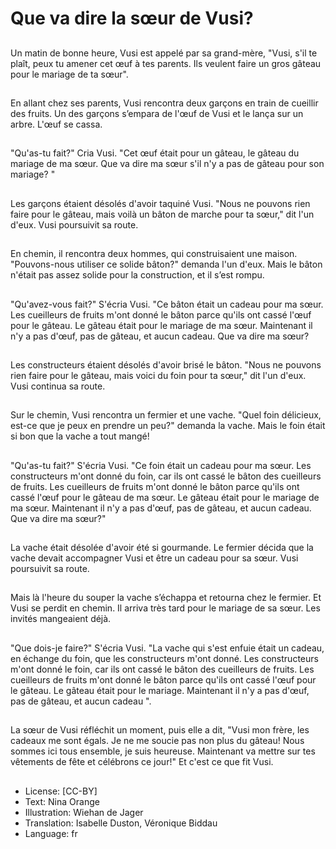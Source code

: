 # Que va dire la sœur de Vusi?

##
Un matin de bonne heure, Vusi est
appelé par sa grand-mère, "Vusi, s'il
te plaît, peux tu amener cet œuf à
tes parents. Ils veulent faire un gros
gâteau pour le mariage de ta
sœur".

##
En allant chez ses parents, Vusi
rencontra deux garçons en train de
cueillir des fruits. Un des garçons
s’empara de l'œuf de Vusi et le
lança sur un arbre. L'œuf se cassa.

##
"Qu'as-tu fait?" Cria Vusi. "Cet œuf
était pour un gâteau, le gâteau du
mariage de ma sœur. Que va dire
ma sœur s'il n'y a pas de gâteau
pour son mariage? "

##
Les garçons étaient désolés d'avoir
taquiné Vusi.
"Nous ne pouvons rien faire pour le
gâteau, mais voilà un bâton de
marche pour ta sœur," dit l'un
d'eux. Vusi poursuivit sa route.

##
En chemin, il rencontra deux
hommes, qui construisaient une
maison. "Pouvons-nous utiliser ce
solide bâton?" demanda l'un d'eux.
Mais le bâton n'était pas assez
solide pour la construction, et il
s’est rompu.

##
"Qu'avez-vous fait?" S'écria Vusi.
"Ce bâton était un cadeau pour ma
sœur. Les cueilleurs de fruits m'ont
donné le bâton parce qu'ils ont
cassé l'œuf pour le gâteau. Le
gâteau était pour le mariage de ma
sœur.
Maintenant il n'y a pas d'œuf, pas
de gâteau, et aucun cadeau.
Que va dire ma sœur?

##
Les constructeurs étaient désolés
d'avoir brisé le bâton.
"Nous ne pouvons rien faire pour le
gâteau, mais voici du foin pour ta
sœur," dit l'un d'eux.
Vusi continua sa route.

##
Sur le chemin, Vusi rencontra un
fermier et une vache. "Quel foin
délicieux, est-ce que je peux en
prendre un peu?" demanda la
vache.
Mais le foin était si bon que la
vache a tout mangé!

##
"Qu'as-tu fait?" S'écria Vusi.
"Ce foin était un cadeau pour ma
sœur. Les constructeurs m'ont
donné du foin, car ils ont cassé le
bâton des cueilleurs de fruits. Les
cueilleurs de fruits m'ont donné le
bâton parce qu'ils ont cassé l'œuf
pour le gâteau de ma sœur. Le
gâteau était pour le mariage de ma
sœur. Maintenant il n'y a pas d'œuf,
pas de gâteau, et aucun cadeau.
Que va dire ma sœur?"

##
La vache était désolée d'avoir été si
gourmande. Le fermier décida que
la vache devait accompagner Vusi
et être un cadeau pour sa sœur.
Vusi poursuivit sa route.

##
Mais là l'heure du souper la vache
s’échappa et retourna chez le
fermier. Et Vusi se perdit en chemin.
Il arriva très tard pour le mariage de
sa sœur. Les invités mangeaient
déjà.

##
"Que dois-je faire?" S'écria Vusi.
"La vache qui s'est enfuie était un
cadeau, en échange du foin, que les
constructeurs m'ont donné. Les
constructeurs m'ont donné le foin,
car ils ont cassé le bâton des
cueilleurs de fruits. Les cueilleurs
de fruits m'ont donné le bâton
parce qu'ils ont cassé l'œuf pour le
gâteau. Le gâteau était pour le
mariage.
Maintenant il n'y a pas d'œuf, pas
de gâteau, et aucun cadeau ".

##
La sœur de Vusi réfléchit un
moment, puis elle a dit,
"Vusi mon frère, les cadeaux me
sont égals. Je ne me soucie pas non
plus du gâteau! Nous sommes ici
tous ensemble, je suis heureuse.
Maintenant va mettre sur tes
vêtements de fête et célébrons ce
jour!"
Et c'est ce que fit Vusi.

##
* License: [CC-BY]
* Text: Nina Orange
* Illustration: Wiehan de Jager
* Translation: Isabelle Duston, Véronique Biddau
* Language: fr
